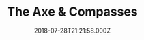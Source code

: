 ---
date: 2018-07-28T21:21:58.000Z
title: The Axe & Compasses
latitude: 51.814773567964906
longitude: 0.3106936812400818
url: http://www.theaxeandcompasses.co.uk
category: checkin
---